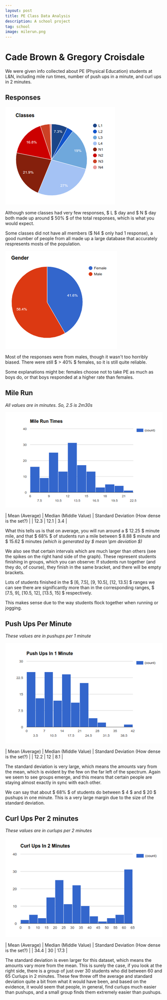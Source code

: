 ```yaml
---
layout: post
title: PE Class Data Analysis
description: A school project
tag: school
image: milerun.png
---
```


# Cade Brown & Gregory Croisdale

We were given info collected about PE (Physical Education) students at L&N, including mile run times, number of push ups in a minute, and curl ups in 2 minutes.

## Responses

![Class Periods](/assets/images/APSTATS/PECLASS/classes.png)

Although some classes had very few responses, $ L $ day and $ N $ day both made up around $ 50\% $ of the total responses, which is what you would expect.

Some classes did not have all members ($ N4 $ only had 1 response), a good number of people from all made up a large database that accurately respresents mosts of the population.

![Genders](/assets/images/APSTATS/PECLASS/gender.png)

Most of the responses were from males, though it wasn't too horribly biased. There were still $ > 40\% $ females, so it is still quite reliable.

Some explanations might be: females choose not to take PE as much as boys do, or that boys responded at a higher rate than females.


## Mile Run
*All values are in minutes. So, 2.5 is 2m30s*

![Mile Run Info Graph](/assets/images/APSTATS/PECLASS/milerun.png)

| Mean (Average) | Median (Middle Value) | Standard Deviation (How dense is the set?) |
| 12.3 | 12.1 | 3.4 |


What this tells us is that on average, you will run around a $ 12.25 $ minute mile, and that $ 68\% $ of students run a mile between $ 8.88 $ minute and $ 15.62 $ minutes *(which is generated by $ mean \pm deviation $)*

We also see that certain intervals which are much larger than others (see the spikes on the right hand side of the graph). These represent students finishing in groups, which you can observe: If students run together (and they do, of course), they finish in the same bracket, and there will be empty brackets.

Lots of students finished in the $ [6, 7.5], [9, 10.5], [12, 13.5] $ ranges we can see there are significantly more than in the corresponding ranges, $ [7.5, 9], [10.5, 12], [13.5, 15] $ respectively.

This makes sense due to the way students flock together when running or jogging.


## Push Ups Per Minute
*These values are in pushups per 1 minute*

![Push Up Info Graph](/assets/images/APSTATS/PECLASS/pushups.png)

| Mean (Average) | Median (Middle Value) | Standard Deviation (How dense is the set?) |
| 12.2 | 12 | 8.1 |

The standard deviation is very large, which means the amounts vary from the mean, which is evident by the few on the far left of the spectrum. Again we seem to see groups emerge, and this means that certain people are staying almost exactly in sync with each other.

We can say that about $ 68\% $ of students do between $ 4 $ and $ 20 $ pushups in one minute. This is a very large margin due to the size of the standard deviation.


## Curl Ups Per 2 minutes
*These values are in curlups per 2 minutes*

![Curl Up Info Graph](/assets/images/APSTATS/PECLASS/curlups.png)

| Mean (Average) | Median (Middle Value) | Standard Deviation (How dense is the set?) |
| 34.4 | 30 | 17.3 |

The standard deviation is even larger for this dataset, which means the amounts vary more from the mean. This is surely the case, if you look at the right side, there is a group of just over 30 students who did between 60 and 65 Curlups in 2 minutes.
These few threw off the average and standard deviation quite a bit from what it would have been, and based on the evidence, it would seem that people, in general, find curlups much easier than pushups, and a small group finds them extremely easier than pushups.
